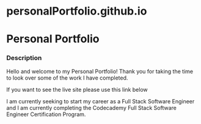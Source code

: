 # personalPortfolio.github.io
# Personal Portfolio

### Description
Hello and welcome to my Personal Portfolio!
Thank you for taking the time to look over some of the work I have completed.

If you want to see the live site please use this link below

I am currently seeking to start my career as a Full Stack Software Engineer and I am currently completing the
Codecademy Full Stack Software Engineer Certification Program. 
